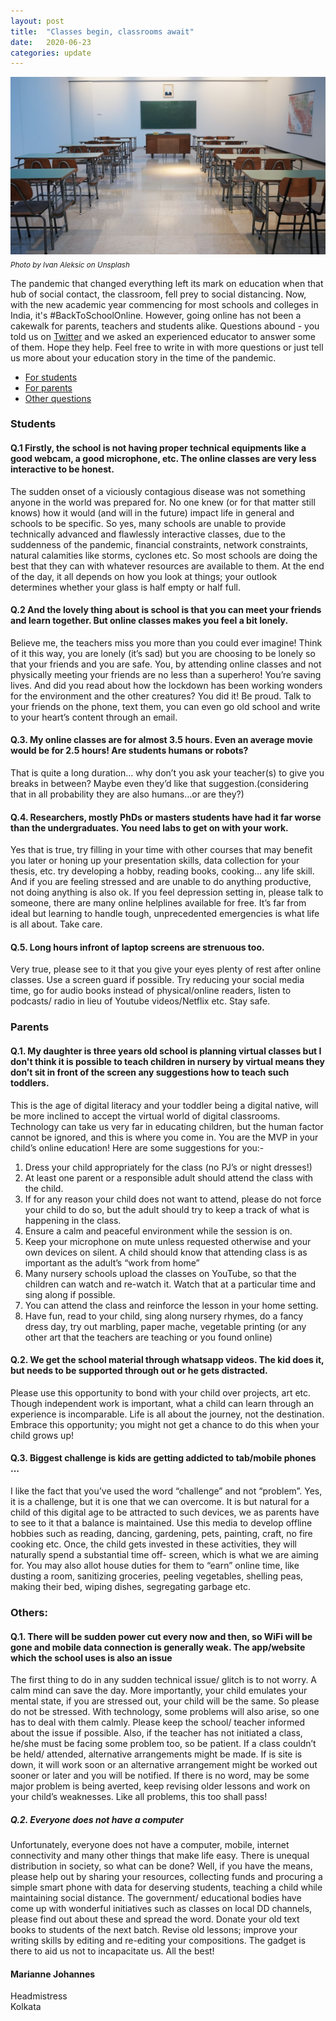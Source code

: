 ```yaml
---
layout: post
title:  "Classes begin, classrooms await"
date:   2020-06-23
categories: update
---
```



![Empty classroom](/assets/images/emptyclass.jpg)  
 <sub><em>Photo by Ivan Aleksic on Unsplash</em></sub>

The pandemic that changed everything left its mark on education when that hub of social contact, the classroom, fell prey to social distancing. Now, with the new academic year commencing for most schools and colleges in India, it's #BackToSchoolOnline. However, going online has not been a cakewalk for parents, teachers and students alike. Questions abound - you told us on [Twitter](https://twitter.com/covid19indiaorg/status/1268885077011902466) and we asked an experienced educator to answer some of them. Hope they help. Feel free to write in with more questions or just tell us more about your education story in the time of the pandemic.   

- [For students](#students)
- [For parents](#parents)
- [Other questions](#others)

### Students
#### Q.1 Firstly, the school is not having proper technical equipments like a good webcam, a good microphone, etc. The online classes are very less interactive to be honest. 

The sudden onset of a viciously contagious disease was not something anyone in the world was prepared for. No one knew (or for that matter still knows) how it would (and will in the future) impact life in general and schools to be specific. So yes, many schools are unable to provide technically advanced and flawlessly interactive classes, due to the suddenness of the pandemic, financial constraints, network constraints, natural calamities like storms, cyclones etc. So most schools are doing the best that they can with whatever resources are available to them. At the end of the day, it all depends on how you look at things; your outlook determines whether your glass is half empty or half full. 

#### Q.2 And the lovely thing about is school is that you can meet your friends and learn together. But online classes makes you feel a bit lonely.
Believe me, the teachers miss you more than you could ever imagine! Think of it this way, you are lonely (it’s sad) but you are choosing to be lonely so that your friends and you are safe. You, by attending online classes and not physically meeting your friends are no less than a superhero! You’re saving lives. And did you read about how the lockdown has been working wonders for the environment and the other creatures? You did it! Be proud. Talk to your friends on the phone, text them, you can even go old school and write to your heart’s content through an email.   

#### Q.3.  My online classes are for almost 3.5 hours. Even an average movie would be for 2.5 hours! Are students humans or robots?
That is quite a long duration… why don’t you ask your teacher(s) to give you breaks in between? Maybe even they’d like that suggestion.(considering that in all probability they are also humans…or are they?) 

#### Q.4.  Researchers, mostly PhDs or masters students have had it far worse than the undergraduates. You need labs to get on with your work.
Yes that is true, try filling in your time with other courses that may benefit you later or honing up your presentation skills, data collection for your thesis, etc. try developing a hobby, reading books, cooking… any life skill. And if you are feeling stressed and are unable to do anything productive, not doing anything is also ok. If you feel depression setting in, please talk to someone, there are many online helplines available for free. It’s far from ideal but learning to handle tough, unprecedented emergencies is what life is all about. Take care.

#### Q.5.  Long hours infront of laptop screens are strenuous too.
Very true, please see to it that you give your eyes plenty of rest after online classes. Use a screen guard if possible. Try reducing your social media time, go for audio books instead of physical/online readers, listen to podcasts/ radio in lieu of Youtube videos/Netflix etc. Stay safe.

### Parents
#### Q.1.  My daughter is three years old school is planning virtual classes but I don't think it is possible to teach children in nursery by virtual means they don’t sit in front of the screen any suggestions how to teach such toddlers.
This is the age of digital literacy and your toddler being a digital native, will be more inclined to accept the virtual world of digital classrooms. Technology can take us very far in educating children, but the human factor cannot be ignored, and this is where you come in. You are the MVP in your child’s online education! Here are some suggestions for you:-
1.  Dress your child appropriately for the class (no PJ’s or night dresses!)
2.  At least one parent or a responsible adult should attend the class with the child.
3. If for any reason your child does not want to attend, please do not force your child to do so, but the adult should try to keep a track of what is happening in the class. 
4. Ensure a calm and peaceful environment while the session is on. 
5. Keep your microphone on mute unless requested otherwise and your own devices on silent. A child should know that attending class is as important as the adult’s “work from home” 
6. Many nursery schools upload the classes on YouTube, so that the children can watch and re-watch it. Watch that at a particular time and sing along if possible. 
7. You can attend the class and reinforce the lesson in your home setting. 
8. Have fun, read to your child, sing along nursery rhymes, do a fancy dress day, try out marbling, paper mache, vegetable printing (or any other art that the teachers are teaching or you found online)

#### Q.2.  We get the school material through whatsapp videos. The kid does it, but needs to be supported through out or he gets distracted.
Please use this opportunity to bond with your child over projects, art etc. Though independent work is important, what a child can learn through an experience is incomparable. Life is all about the journey, not the destination. Embrace this opportunity; you might not get a chance to do this when your child grows up!

#### Q.3.  Biggest challenge is kids are getting addicted to tab/mobile phones ...
I like the fact that you’ve used the word “challenge” and not “problem”. Yes, it is a challenge, but it is one that we can overcome. It is but natural for a child of this digital age to be attracted to such devices, we as parents have to see to it that a balance is maintained. Use this media to develop offline hobbies such as reading, dancing, gardening, pets, painting, craft, no fire cooking etc. Once, the child gets invested in these activities, they will naturally spend a substantial time off- screen, which is what we are aiming for. You may also allot house duties for them to “earn” online time, like dusting a room, sanitizing groceries, peeling vegetables, shelling peas, making their bed, wiping dishes, segregating garbage etc.   

### Others:
#### Q.1.  There will be sudden power cut every now and then, so WiFi will be gone and mobile data connection is generally weak. The app/website which the school uses is also an issue
The first thing to do in any sudden technical issue/ glitch is to not worry. A calm mind can save the day. More importantly, your child emulates your mental state, if you are stressed out, your child will be the same. So please do not be stressed. With technology, some problems will also arise, so one has to deal with them calmly. Please keep the school/ teacher informed about the issue if possible. Also, if the teacher has not initiated a class, he/she must be facing some problem too, so be patient. If a class couldn’t be held/ attended, alternative arrangements might be made. If is site is down, it will work soon or an alternative arrangement might be worked out sooner or later and you will be notified. If there is no word, may be some major problem is being averted, keep revising older lessons and work on your child’s weaknesses. Like all problems, this too shall pass!

##### Q.2.  Everyone does not have a computer
Unfortunately, everyone does not have a computer, mobile, internet connectivity and many other things that make life easy. There is unequal distribution in society, so what can be done? Well, if you have the means, please help out by sharing your resources, collecting funds and procuring a simple smart phone with data for deserving students, teaching a child while maintaining social distance. The government/ educational bodies have come up with wonderful initiatives such as classes on local DD channels, please find out about these and spread the word. Donate your old text books to students of the next batch. Revise old lessons; improve your writing skills by editing and re-editing your compositions.    The gadget is there to aid us not to incapacitate us. All the best!


#### Marianne Johannes  
Headmistress  
Kolkata  
